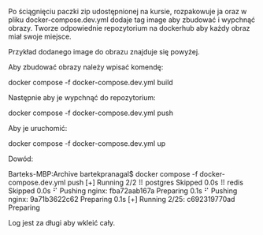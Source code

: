 Po ściągnięciu paczki zip udostępnionej na kursie, rozpakowuje ja oraz w pliku docker-compose.dev.yml dodaje tag image aby zbudować i wypchnąć obrazy. Tworze odpowiednie repozytorium na dockerhub aby każdy obraz miał swoje miejsce.

Przykład dodanego image do obrazu znajduje się powyżej.

Aby zbudować obrazy należy wpisać komendę:

docker compose -f docker-compose.dev.yml build

Następnie aby je wypchnąć do repozytorium:

docker compose -f docker-compose.dev.yml push

Aby je uruchomić: 

docker compose -f docker-compose.dev.yml up

Dowód:

Barteks-MBP:Archive bartekpranagal$ docker compose -f docker-compose.dev.yml push
[+] Running 2/2
 ⠿ postgres Skipped                                                                                                                                                                                        0.0s
 ⠿ redis Skipped                                                                                                                                                                                           0.0s
 ⠋ Pushing nginx: fba72aab167a Preparing                                                                                                                                                                   0.1s
 ⠋ Pushing nginx: 9a71b3622c62 Preparing                                                                                                                                                                   0.1s
[+] Running 2/25: c692319770ad Preparing    

Log jest za długi aby wkleić cały. 
